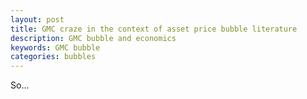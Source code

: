 ```yaml
---
layout: post
title: GMC craze in the context of asset price bubble literature
description: GMC bubble and economics
keywords: GMC bubble
categories: bubbles
---
```


So...
